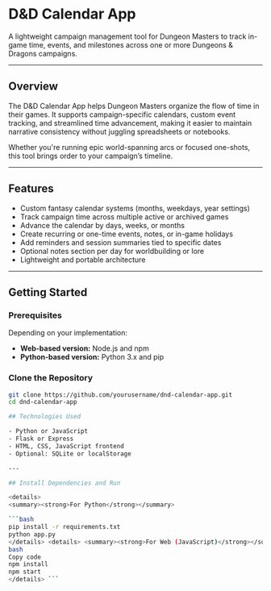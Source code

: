 # D&D Calendar App

A lightweight campaign management tool for Dungeon Masters to track in-game time, events, and milestones across one or more Dungeons & Dragons campaigns.

---

## Overview

The D&D Calendar App helps Dungeon Masters organize the flow of time in their games. It supports campaign-specific calendars, custom event tracking, and streamlined time advancement, making it easier to maintain narrative consistency without juggling spreadsheets or notebooks.

Whether you're running epic world-spanning arcs or focused one-shots, this tool brings order to your campaign’s timeline.

---

## Features

- Custom fantasy calendar systems (months, weekdays, year settings)
- Track campaign time across multiple active or archived games
- Advance the calendar by days, weeks, or months
- Create recurring or one-time events, notes, or in-game holidays
- Add reminders and session summaries tied to specific dates
- Optional notes section per day for worldbuilding or lore
- Lightweight and portable architecture

---

## Getting Started

### Prerequisites

Depending on your implementation:

- **Web-based version:** Node.js and npm
- **Python-based version:** Python 3.x and pip

### Clone the Repository

```bash
git clone https://github.com/yourusername/dnd-calendar-app.git
cd dnd-calendar-app

## Technologies Used

- Python or JavaScript
- Flask or Express
- HTML, CSS, JavaScript frontend
- Optional: SQLite or localStorage

---

## Install Dependencies and Run

<details>
<summary><strong>For Python</strong></summary>

```bash
pip install -r requirements.txt
python app.py
</details> <details> <summary><strong>For Web (JavaScript)</strong></summary>
bash
Copy code
npm install
npm start
</details> ```
